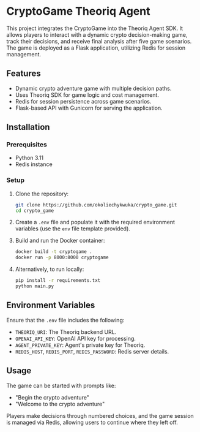 # CryptoGame Theoriq Agent

This project integrates the CryptoGame into the Theoriq Agent SDK. It allows players to interact with a dynamic crypto decision-making game, track their decisions, and receive final analysis after five game scenarios. The game is deployed as a Flask application, utilizing Redis for session management.

## Features

- Dynamic crypto adventure game with multiple decision paths.
- Uses Theoriq SDK for game logic and cost management.
- Redis for session persistence across game scenarios.
- Flask-based API with Gunicorn for serving the application.

## Installation

### Prerequisites
- Python 3.11
- Redis instance

### Setup

1. Clone the repository:
   ```bash
   git clone https://github.com/okoliechykwuka/crypto_game.git
   cd crypto_game
   ```

2. Create a `.env` file and populate it with the required environment variables (use the `env` file template provided).

3. Build and run the Docker container:
   ```bash
   docker build -t cryptogame .
   docker run -p 8000:8000 cryptogame
   ```

4. Alternatively, to run locally:
   ```bash
   pip install -r requirements.txt
   python main.py
   ```

## Environment Variables

Ensure that the `.env` file includes the following:

- `THEORIQ_URI`: The Theoriq backend URL.
- `OPENAI_API_KEY`: OpenAI API key for processing.
- `AGENT_PRIVATE_KEY`: Agent's private key for Theoriq.
- `REDIS_HOST`, `REDIS_PORT`, `REDIS_PASSWORD`: Redis server details.

## Usage

The game can be started with prompts like:
- "Begin the crypto adventure"
- "Welcome to the crypto adventure"

Players make decisions through numbered choices, and the game session is managed via Redis, allowing users to continue where they left off.

